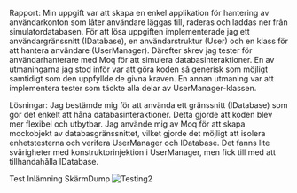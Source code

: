 Rapport:
Min uppgift var att skapa en enkel applikation för hantering av användarkonton som låter användare läggas till, raderas och laddas ner från simulatordatabasen. 
För att lösa uppgiften implementerade jag ett användargränssnitt (IDatabase), en användarstruktur (User) och en klass för att hantera användare (UserManager). Därefter skrev jag tester för användarhanterare med  Moq för att simulera databasinteraktioner. 
En av utmaningarna jag stod inför var att göra koden så generisk som möjligt samtidigt som den uppfyllde de givna kraven. En annan utmaning var att implementera tester som täckte alla delar av UserManager-klassen.

Lösningar:
Jag bestämde mig för att använda ett gränssnitt (IDatabase) som gör det enkelt att håna databasinteraktioner. Detta gjorde att koden blev mer flexibel och utbytbar.
Jag använde mig av Moq för att skapa mockobjekt av databasgränssnittet, vilket gjorde det möjligt att isolera enhetstesterna och verifera UserManager och IDatabase.
Det fanns lite svårigheter med konstruktorinjektion i UserManager, men fick till med att tillhandahålla IDatabase.


Test Inlämning SkärmDump
![Testing2](https://github.com/YonisAbdi/TestInl-mning/assets/133973900/d89bba22-e2af-4b80-bb05-ee9248eb32d0)
